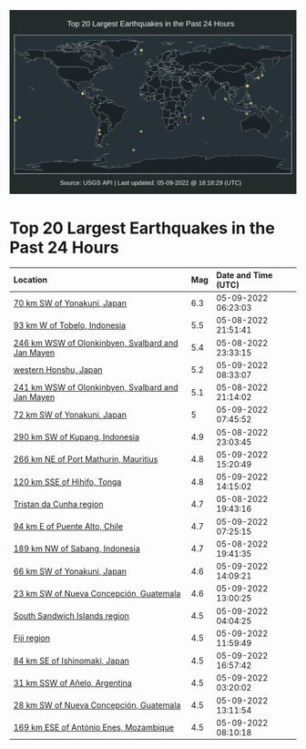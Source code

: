 ![Map](./map.png)

# Top 20 Largest Earthquakes in the Past 24 Hours

| Location | Mag | Date and Time (UTC) |
|:---|:---|:---|
| [70 km SW of Yonakuni, Japan](https://earthquake.usgs.gov/earthquakes/eventpage/us7000h82f) | 6.3 | 05-09-2022 06:23:03 |
| [93 km W of Tobelo, Indonesia](https://earthquake.usgs.gov/earthquakes/eventpage/us7000h803) | 5.5 | 05-08-2022 21:51:41 |
| [246 km WSW of Olonkinbyen, Svalbard and Jan Mayen](https://earthquake.usgs.gov/earthquakes/eventpage/us7000h816) | 5.4 | 05-08-2022 23:33:15 |
| [western Honshu, Japan](https://earthquake.usgs.gov/earthquakes/eventpage/us7000h82x) | 5.2 | 05-09-2022 08:33:07 |
| [241 km WSW of Olonkinbyen, Svalbard and Jan Mayen](https://earthquake.usgs.gov/earthquakes/eventpage/us7000h7zy) | 5.1 | 05-08-2022 21:14:02 |
| [72 km SW of Yonakuni, Japan](https://earthquake.usgs.gov/earthquakes/eventpage/us7000h82m) | 5 | 05-09-2022 07:45:52 |
| [290 km SW of Kupang, Indonesia](https://earthquake.usgs.gov/earthquakes/eventpage/us7000h813) | 4.9 | 05-08-2022 23:03:45 |
| [266 km NE of Port Mathurin, Mauritius](https://earthquake.usgs.gov/earthquakes/eventpage/us7000h852) | 4.8 | 05-09-2022 15:20:49 |
| [120 km SSE of Hihifo, Tonga](https://earthquake.usgs.gov/earthquakes/eventpage/us7000h842) | 4.8 | 05-09-2022 14:15:02 |
| [Tristan da Cunha region](https://earthquake.usgs.gov/earthquakes/eventpage/us7000h7zp) | 4.7 | 05-08-2022 19:43:16 |
| [94 km E of Puente Alto, Chile](https://earthquake.usgs.gov/earthquakes/eventpage/us7000h82k) | 4.7 | 05-09-2022 07:25:15 |
| [189 km NW of Sabang, Indonesia](https://earthquake.usgs.gov/earthquakes/eventpage/us7000h7zj) | 4.7 | 05-08-2022 19:41:35 |
| [66 km SW of Yonakuni, Japan](https://earthquake.usgs.gov/earthquakes/eventpage/us7000h840) | 4.6 | 05-09-2022 14:09:21 |
| [23 km SW of Nueva Concepción, Guatemala](https://earthquake.usgs.gov/earthquakes/eventpage/us7000h83m) | 4.6 | 05-09-2022 13:00:25 |
| [South Sandwich Islands region](https://earthquake.usgs.gov/earthquakes/eventpage/us7000h81y) | 4.5 | 05-09-2022 04:04:25 |
| [Fiji region](https://earthquake.usgs.gov/earthquakes/eventpage/us7000h83j) | 4.5 | 05-09-2022 11:59:49 |
| [84 km SE of Ishinomaki, Japan](https://earthquake.usgs.gov/earthquakes/eventpage/us7000h85m) | 4.5 | 05-09-2022 16:57:42 |
| [31 km SSW of Añelo, Argentina](https://earthquake.usgs.gov/earthquakes/eventpage/us7000h81q) | 4.5 | 05-09-2022 03:20:02 |
| [28 km SW of Nueva Concepción, Guatemala](https://earthquake.usgs.gov/earthquakes/eventpage/us7000h83s) | 4.5 | 05-09-2022 13:11:54 |
| [169 km ESE of António Enes, Mozambique](https://earthquake.usgs.gov/earthquakes/eventpage/us7000h82r) | 4.5 | 05-09-2022 08:10:18 |
